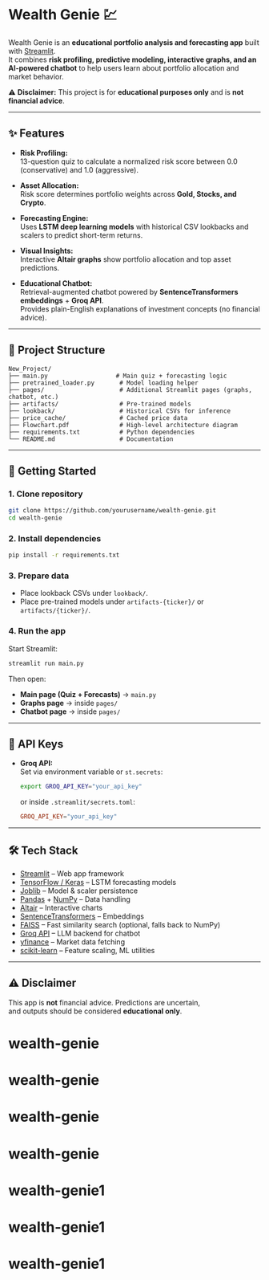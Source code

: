 # Wealth Genie 💹

Wealth Genie is an **educational portfolio analysis and forecasting app** built with [Streamlit](https://streamlit.io/).  
It combines **risk profiling, predictive modeling, interactive graphs, and an AI-powered chatbot** to help users learn about portfolio allocation and market behavior.

⚠️ **Disclaimer:** This project is for **educational purposes only** and is **not financial advice**.

---

## ✨ Features

- **Risk Profiling:**  
  13-question quiz to calculate a normalized risk score between 0.0 (conservative) and 1.0 (aggressive).

- **Asset Allocation:**  
  Risk score determines portfolio weights across **Gold, Stocks, and Crypto**.

- **Forecasting Engine:**  
  Uses **LSTM deep learning models** with historical CSV lookbacks and scalers to predict short-term returns.

- **Visual Insights:**  
  Interactive **Altair graphs** show portfolio allocation and top asset predictions.

- **Educational Chatbot:**  
  Retrieval-augmented chatbot powered by **SentenceTransformers embeddings** + **Groq API**.  
  Provides plain-English explanations of investment concepts (no financial advice).

---

## 📂 Project Structure

```
New_Project/
├── main.py                   # Main quiz + forecasting logic
├── pretrained_loader.py       # Model loading helper
├── pages/                     # Additional Streamlit pages (graphs, chatbot, etc.)
├── artifacts/                 # Pre-trained models
├── lookback/                  # Historical CSVs for inference
├── price_cache/               # Cached price data
├── Flowchart.pdf              # High-level architecture diagram
├── requirements.txt           # Python dependencies
└── README.md                  # Documentation
```

---

## 🚀 Getting Started

### 1. Clone repository
```bash
git clone https://github.com/yourusername/wealth-genie.git
cd wealth-genie
```

### 2. Install dependencies
```bash
pip install -r requirements.txt
```

### 3. Prepare data
- Place lookback CSVs under `lookback/`.
- Place pre-trained models under `artifacts-{ticker}/` or `artifacts/{ticker}/`.

### 4. Run the app
Start Streamlit:
```bash
streamlit run main.py
```

Then open:
- **Main page (Quiz + Forecasts)** → `main.py`
- **Graphs page** → inside `pages/`
- **Chatbot page** → inside `pages/`

---

## 🔑 API Keys

- **Groq API:**  
  Set via environment variable or `st.secrets`:
  ```bash
  export GROQ_API_KEY="your_api_key"
  ```
  or inside `.streamlit/secrets.toml`:
  ```toml
  GROQ_API_KEY="your_api_key"
  ```

---

## 🛠 Tech Stack

- [Streamlit](https://streamlit.io/) – Web app framework  
- [TensorFlow / Keras](https://www.tensorflow.org/) – LSTM forecasting models  
- [Joblib](https://joblib.readthedocs.io/) – Model & scaler persistence  
- [Pandas](https://pandas.pydata.org/) + [NumPy](https://numpy.org/) – Data handling  
- [Altair](https://altair-viz.github.io/) – Interactive charts  
- [SentenceTransformers](https://www.sbert.net/) – Embeddings  
- [FAISS](https://github.com/facebookresearch/faiss) – Fast similarity search (optional, falls back to NumPy)  
- [Groq API](https://groq.com/) – LLM backend for chatbot  
- [yfinance](https://pypi.org/project/yfinance/) – Market data fetching  
- [scikit-learn](https://scikit-learn.org/) – Feature scaling, ML utilities  

---

## ⚠️ Disclaimer

This app is **not** financial advice. Predictions are uncertain,  
and outputs should be considered **educational only**.
# wealth-genie
# wealth-genie
# wealth-genie
# wealth-genie
# wealth-genie1
# wealth-genie1
# wealth-genie1
